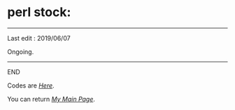 <h1 id="Temp. sensor" > perl stock:</h1>
<hr>
Last edit : 2019/06/07

Ongoing.

<hr>
<p> END </p>
<p> Codes are <em><a href="https://github.com/KuiLiangLin/verilog_TS/">Here</a></em>. </p>
<p> You can return <em><a href="https://kuilianglin.github.io/Welcome/">My Main Page</a></em>. </P>

